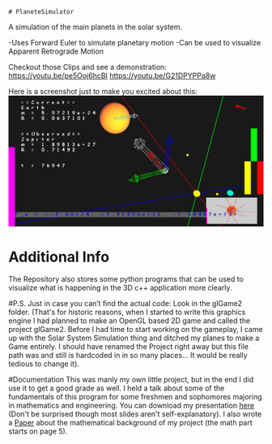 

	# PlaneteSimulator

A simulation of the main planets in the solar system.

-Uses Forward Euler to simulate planetary motion
-Can be used to visualize Apparent Retrograde Motion

Checkout those Clips and see a demonstration: https://youtu.be/pe5Ooj6hcBI https://youtu.be/G21DPYPPa8w 

Here is a screenshot just to make you excited about this:
![Observing a Planet](doc/Presentation/ObservationMode.PNG)

# Additional Info
The Repository also stores some python programs that can be used to visualize what is happening in the 3D c++ application more clearly.

#P.S.
Just in case you can’t find the actual code: Look in the glGame2 folder. (That's for historic reasons, when I started to write this graphics engine I had planned to make an OpenGL based 2D game and called the project glGame2. Before I had time to start working on the gameplay, I came up with the Solar System Simulation thing and ditched my planes to make a Game entirely. I should have renamed the Project right away but this file path was and still is hardcoded in in so many places... It would be really tedious to change it).

#Documentation
This was manly my own little project, but in the end I did use it to get a good grade as well. I held a talk about some of the fundamentals of this program for some freshmen and sophomores majoring in mathematics and engineering. You can download my presentation [here](doc/Presentation/Solar%20System%20Simulator.pptx) (Don't be surprised though most slides aren't self-explanatory). I also wrote a [Paper](doc/PlaneteSimulatorDocumnetaion/PlaneteSimulatorDocumnetaion.pdf) about the mathematical background of my project (the math part starts on page 5).
